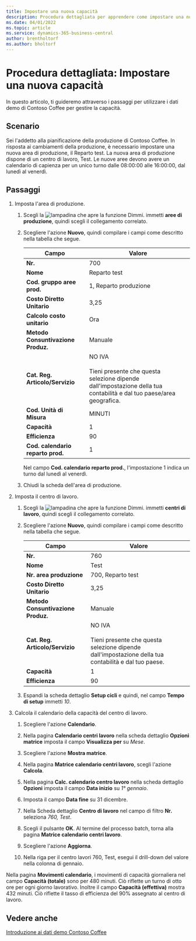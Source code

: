 ```yaml
---
title: Impostare una nuova capacità
description: Procedura dettagliata per apprendere come impostare una nuova area di produzione con un calendario di capacità per un singolo turno in Business Central.
ms.date: 04/01/2022
ms.topic: article
ms.service: dynamics-365-business-central
author: brentholtorf
ms.author: bholtorf
---
```


# <a name="walkthrough-set-up-new-capacity"></a>Procedura dettagliata: Impostare una nuova capacità

In questo articolo, ti guideremo attraverso i passaggi per utilizzare i dati demo di Contoso Coffee per gestire la capacità.  

## <a name="scenario"></a>Scenario

Sei l'addetto alla pianificazione della produzione di Contoso Coffee. In risposta ai cambiamenti della produzione, è necessario impostare una nuova area di produzione, il Reparto test. La nuova area di produzione dispone di un centro di lavoro, Test. Le nuove aree devono avere un calendario di capienza per un unico turno dalle 08:00:00 alle 16:00:00, dal lunedì al venerdì.  

## <a name="steps"></a>Passaggi

1. Imposta l'area di produzione.

    1. Scegli la ![lampadina che apre la funzione Dimmi.](../../media/ui-search/search_small.png "Dimmi cosa vuoi fare") immetti **aree di produzione**, quindi scegli il collegamento correlato.  

    2. Scegliere l'azione **Nuovo**, quindi compilare i campi come descritto nella tabella che segue.  

        |Campo  |Valore  |
        |---------|---------|
        |**Nr.** |700|
        |**Nome** |Reparto test|
        |**Cod. gruppo aree prod.** |1, Reparto produzione|
        |**Costo Diretto Unitario**|3,25|
        |**Calcolo costo unitario**|Ora|
        |**Metodo Consuntivazione Produz.**|Manuale|
        |**Cat. Reg. Articolo/Servizio**|NO IVA</br></br>Tieni presente che questa selezione dipende dall'impostazione della tua contabilità e dal tuo paese/area geografica.|
        |**Cod. Unità di Misura** |MINUTI|
        |**Capacità** |1|
        |**Efficienza** |90|
        |**Cod. calendario reparto prod.** |1|

        Nel campo **Cod. calendario reparto prod.**, l'impostazione 1 indica un turno dal lunedì al venerdì.

    3. Chiudi la scheda dell'area di produzione.

2. Imposta il centro di lavoro.

    1. Scegli la ![lampadina che apre la funzione Dimmi.](../../media/ui-search/search_small.png "Dimmi cosa vuoi fare") immetti **centri di lavoro**, quindi scegli il collegamento correlato.  

    2. Scegliere l'azione **Nuovo**, quindi compilare i campi come descritto nella tabella che segue.  

        |Campo  |Valore  |
        |---------|---------|
        |**Nr.** |760|
        |**Nome** |Test|
        |**Nr. area produzione** |700, Reparto test|
        |**Costo Diretto Unitario**|3,25|
        |**Metodo Consuntivazione Produz.**|Manuale|
        |**Cat. Reg. Articolo/Servizio**|NO IVA</br></br>Tieni presente che questa selezione dipende dall'impostazione della tua contabilità e dal tuo paese.|
        |**Capacità** |1|
        |**Efficienza** |90|
    3. Espandi la scheda dettaglio **Setup cicli** e quindi, nel campo **Tempo di setup** immetti *10*.  

3. Calcola il calendario della capacità del centro di lavoro.  

    1. Scegliere l'azione **Calendario**.  

    2. Nella pagina **Calendario centri lavoro** nella scheda dettaglio **Opzioni matrice** imposta il campo **Visualizza per** su *Mese*.  

    3. Scegliere l'azione **Mostra matrice**.  

    4. Nella pagina **Matrice calendario centri lavoro**, scegli l'azione **Calcola**.  

    5. Nella pagina **Calc. calendario centro lavoro** nella scheda dettaglio **Opzioni** imposta il campo **Data inizio** su *1° gennaio*.  

    6. Imposta il campo **Data fine** su 31 dicembre.  

    7. Nella Scheda dettaglio **Centro di lavoro** nel campo di filtro **Nr.** seleziona *760, Test*.  

    8. Scegli il pulsante **OK**. Al termine del processo batch, torna alla pagina **Matrice calendario centri lavoro**.  

    9. Scegliere l'azione **Aggiorna**.  

    10. Nella riga per il centro lavori 760, Test, esegui il drill-down del valore nella colonna di gennaio.  

Nella pagina **Movimenti calendario**, i movimenti di capacità giornaliera nel campo **Capacità (totale)** sono per 480 minuti. Ciò riflette un turno di otto ore per ogni giorno lavorativo. Inoltre il campo **Capacità (effettiva)** mostra 432 minuti. Ciò riflette il tasso di efficienza del 90% assegnato al centro di lavoro.  

## <a name="see-also"></a>Vedere anche

[Introduzione ai dati demo Contoso Coffee](../contoso-coffee-intro.md)  
